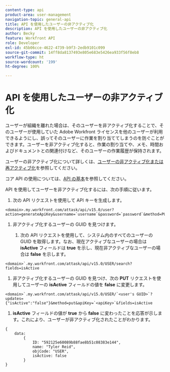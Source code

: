 ```yaml
---
content-type: api
product-area: user-management
navigation-topic: general-api
title: API を使用したユーザーの非アクティブ化
description: API を使用したユーザーの非アクティブ化
author: Becky
feature: Workfront API
role: Developer
exl-id: 45b06cce-4622-4739-b9f3-2edb9101c099
source-git-commit: 14ff8da8137493e805e683e5426ea933f56f8eb8
workflow-type: ht
source-wordcount: '199'
ht-degree: 100%

---
```



# API を使用したユーザーの非アクティブ化

ユーザーが組織を離れた場合は、そのユーザーを非アクティブ化することで、そのユーザーが使用していた Adobe Workfront ライセンスを他のユーザーが利用できるようにし、誤ってそのユーザーに作業を割り当ててしまうのを防ぐことができます。ユーザーを非アクティブ化すると、作業の割り当てや、メモ、時間およびドキュメントとの関連付けなど、そのユーザーの作業履歴が保持されます。

ユーザーの非アクティブ化について詳しくは、[ユーザーの非アクティブ化または再アクティブ化](../../administration-and-setup/add-users/create-and-manage-users/deactivate-a-user.md)を参照してください。

コア API の使用については、[API の基本](../../wf-api/general/api-basics.md)を参照してください。

API を使用してユーザーを非アクティブ化するには、次の手順に従います。

1. 次の API リクエストを使用して API キーを生成します。

```
<domain>.my.workfront.com/attask/api/v15.0/user?action=generateApiKey&username=`username`&password=`password`&method=PUT`
```

1. 非アクティブ化するユーザーの GUID を見つけます。

   1. 次の API リクエストを使用して、システム内のすべてのユーザーの GUID を取得します。なお、現在アクティブなユーザーの場合は **isActive** フィールドは **true** を示し、現在非アクティブなユーザーの場合は **false** を示します。

```
<domain>`.my.workfront.com/attask/api/v15.0/USER/search?fields=isActive
```

1. 非アクティブ化するユーザーの GUID を見つけ、次の **PUT** リクエストを使用してユーザーの **isActive** フィールドの値を **false** に変更します。

```
<domain>`.my.workfront.com/attask/api/v15.0/USER/`<user's GUID>`?updates={"isActive":"false"}&method=put&apiKey=`<apiKey>`&fields=isActive
```

1. **isActive** フィールドの値が **true** から **false** に変わったことを応答が示します。これにより、ユーザーが非アクティブ化されたことがわかります。

<!-- [Copy](javascript:void(0);) -->
<pre><code>{<br>&nbsp;&nbsp;&nbsp;&nbsp;data:&nbsp;&nbsp;&nbsp;&nbsp;&nbsp;&nbsp;<br>&nbsp;&nbsp;&nbsp;&nbsp;&nbsp;&nbsp;&nbsp;&nbsp;{&nbsp;&nbsp;&nbsp;&nbsp;&nbsp;&nbsp;&nbsp;&nbsp;&nbsp;&nbsp;<br>&nbsp;&nbsp;&nbsp;&nbsp;&nbsp;&nbsp;&nbsp;&nbsp;&nbsp;&nbsp;&nbsp;&nbsp;ID:&nbsp;"592125e60089b88fae8b51c08383e144",<br>&nbsp;&nbsp;&nbsp;&nbsp;&nbsp;&nbsp;&nbsp;&nbsp;&nbsp;&nbsp;&nbsp;&nbsp;name:&nbsp;"Tyler Reid",<br>&nbsp;&nbsp;&nbsp;&nbsp;&nbsp;&nbsp;&nbsp;&nbsp;&nbsp;&nbsp;&nbsp;&nbsp;objCode:&nbsp;"USER",<br>&nbsp;&nbsp;&nbsp;&nbsp;&nbsp;&nbsp;&nbsp;&nbsp;&nbsp;&nbsp;&nbsp;&nbsp;isActive:&nbsp;false&nbsp;&nbsp;&nbsp;&nbsp;&nbsp;<br>&nbsp;&nbsp;&nbsp;&nbsp;&nbsp;&nbsp;&nbsp;&nbsp;}<br>}<br></code></pre>

